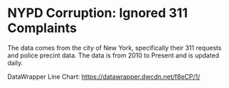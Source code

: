 # NYPD Corruption: Ignored 311 Complaints
The data comes from the city of New York, specifically their 311 requests and police precint data. The data is from 2010 to Present and is updated daily.

DataWrapper Line Chart: https://datawrapper.dwcdn.net/f8eCP/1/ 
